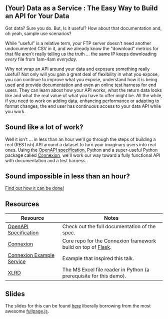 ## (Your) Data as a Service : The Easy Way to Build an API for Your Data

Got data?  Sure you do.  But, Is it useful?  How about that documentation and, oh yeah, sample use scenarios?

While "useful" is a relative term, your FTP server doesn't need another undocumented CSV in it, and we already know the "download" metrics for that file aren't really telling us the truth ... the same IP keeps downloading _every_ file from 1am-4am _everyday_.

Why not wrap an API around your data and exposure something really useful?  Not only will you gain a great deal of flexibility in what you expose, you can continue to improve what you expose, understand how it is being used and provide documentation and even an online test harness for end users.  They can learn about how your API works, what the return data looks like and what the real value of what you have to offer might be.  All the while, if you need to work on adding data, enhancing performance or adapting to format changes, the end user has continuous access to your data API while you work.

## Sound like a lot of work?

Well it isn't ... in less than an hour we'll go through the steps of building a real (RESTish) API around a dataset to turn your imaginary users into real ones.  Using the [OpenAPI specification](https://openapis.org), Python and a super-useful Python package called [Connexion](https://github.com/zalando/connexion), we'll work our way toward a fully functional API with documentation and a test harness.  

## Sound impossible in less than an hour?

[Find out how it can be done!](./code)

## Resources


| Resource |    Notes        |
|------|-----------------|
| [OpenAPI Specification](https://github.com/OAI/OpenAPI-Specification)     | Check out the full documentation of the spec. |
| [Connexion](https://github.com/zalando/connexion) | Core repo for the Connexion framework build on top of [Flask](http://flask.pocoo.org/). |
| [Connexion Example Service](https://github.com/hjacobs/connexion-example)| Example that inspired this talk. |
| [XLRD](https://github.com/python-excel/xlrd) | The MS Excel file reader in Python (a prerequisite for this demo). |

## Slides 
The slides for this can be found [here](./slides) liberally borrowing from the most awesome [fullpage.js](http://alvarotrigo.com/fullPage/).
